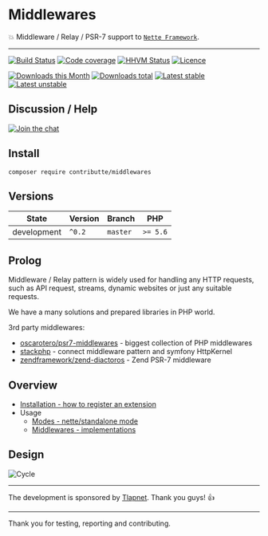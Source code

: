 # Middlewares

:boom: Middleware / Relay / PSR-7 support to [`Nette Framework`](https://github.com/nette).

-----

[![Build Status](https://img.shields.io/travis/contributte/middlewares.svg?style=flat-square)](https://travis-ci.org/contributte/middlewares)
[![Code coverage](https://img.shields.io/coveralls/contributte/middlewares.svg?style=flat-square)](https://coveralls.io/r/contributte/middlewares)
[![HHVM Status](https://img.shields.io/hhvm/contributte/middlewares.svg?style=flat-square)](http://hhvm.h4cc.de/package/contributte/middlewares)
[![Licence](https://img.shields.io/packagist/l/contributte/middlewares.svg?style=flat-square)](https://packagist.org/packages/contributte/middlewares)

[![Downloads this Month](https://img.shields.io/packagist/dm/contributte/middlewares.svg?style=flat-square)](https://packagist.org/packages/contributte/middlewares)
[![Downloads total](https://img.shields.io/packagist/dt/contributte/middlewares.svg?style=flat-square)](https://packagist.org/packages/contributte/middlewares)
[![Latest stable](https://img.shields.io/packagist/v/contributte/middlewares.svg?style=flat-square)](https://packagist.org/packages/contributte/middlewares)
[![Latest unstable](https://img.shields.io/packagist/vpre/contributte/middlewares.svg?style=flat-square)](https://packagist.org/packages/contributte/middlewares)

## Discussion / Help

[![Join the chat](https://img.shields.io/gitter/room/contributte/contributte.svg?style=flat-square)](http://bit.ly/ctteg)

## Install

```
composer require contributte/middlewares
```

## Versions

| State       | Version | Branch   | PHP      |
|-------------|---------|----------|----------|
| development | `^0.2`  | `master` | `>= 5.6` |

## Prolog

Middleware / Relay pattern is widely used for handling any HTTP requests, such as API request, streams, dynamic websites 
or just any suitable requests.

We have a many solutions and prepared libraries in PHP world. 

3rd party middlewares:

- [oscarotero/psr7-middlewares](https://github.com/oscarotero/psr7-middlewares) - biggest collection of PHP middlewares
- [stackphp](https://github.com/stackphp) - connect middleware pattern and symfony HttpKernel
- [zendframework/zend-diactoros](https://github.com/zendframework/zend-diactoros/) - Zend PSR-7 middleware

## Overview

- [Installation - how to register an extension](https://github.com/contributte/middlewares/tree/master/.docs#installation)
- Usage
    - [Modes - nette/standalone mode](https://github.com/contributte/middlewares/tree/master/.docs#modes)
    - [Middlewares - implementations](https://github.com/contributte/middlewares/tree/master/.docs#middlewares)

## Design

![Cycle](https://raw.githubusercontent.com/contributte/middlewares/master/.docs/assets/cycle.png)

-----

The development is sponsored by [Tlapnet](http://www.tlapnet.cz). Thank you guys! :+1:

-----

Thank you for testing, reporting and contributing.

